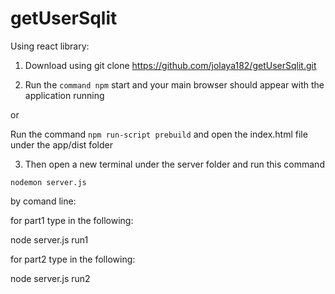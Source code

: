 # getUserSqlit
Using react library:

1) Download using git clone https://github.com/jolaya182/getUserSqlit.git

2) Run the `command npm` start and your main browser should appear with the application running

or

Run the command `npm run-script prebuild` and open the index.html file under the app/dist folder

3) Then open a new terminal under the server folder and run this command

`nodemon server.js`


by comand line:

for part1 type in the following:

node server.js run1

for part2 type in the following:

node server.js run2
